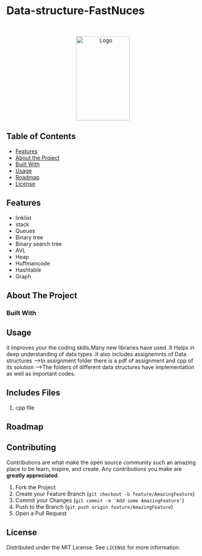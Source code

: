 # Data-structure-FastNuces 


<br />
<p align="center">
    <img src="https://www.google.com/url?sa=i&url=http%3A%2F%2Fpwr.nu.edu.pk%2F&psig=AOvVaw296Flxr2ePVQtcf1U6jDcn&ust=1614695085383000&source=images&cd=vfe&ved=0CAIQjRxqFwoTCIigq4mmj-8CFQAAAAAdAAAAABAD.png" alt="Logo" width="140" height="220">
  </a>
</p>



<!-- TABLE OF CONTENTS -->
## Table of Contents

* [Features](#features)
* [About the Project](#abouttheproject)
* [Built With](#builtwith)
* [Usage](#usage)
* [Roadmap](#roadmap)
* [License](#license)




## Features

-   linklist
-   stack
-   Queues
-   Binary tree
-   Binary search tree
-   AVL
-   Heap
-   Huffmancode
-   Hashtable
-   Graph



<!-- ABOUT THE PROJECT -->
## About The Project


### Built With



<!-- GETTING STARTED -->

## Usage

it improves your the coding skills.Many new libraries have used .It Helps in deep understanding of data types .It also includes assignemnts of Data structures 
-->In assignment folder there is a pdf of assignment and cpp of its solution
-->The folders of different data structures have implementation as well as important codes.




## Includes Files
1. cpp file


<!-- ROADMAP -->
## Roadmap

<!-- CONTRIBUTING -->
## Contributing

Contributions are what make the open source community such an amazing place to be learn, inspire, and create. Any contributions you make are **greatly appreciated**.

1. Fork the Project
2. Create your Feature Branch (`git checkout -b feature/AmazingFeature`)
3. Commit your Changes (`git commit -m 'Add some AmazingFeature'`)
4. Push to the Branch (`git push origin feature/AmazingFeature`)
5. Open a Pull Request

<!-- LICENSE -->
## License
Distributed under the MIT License. See `LICENSE` for more information.
